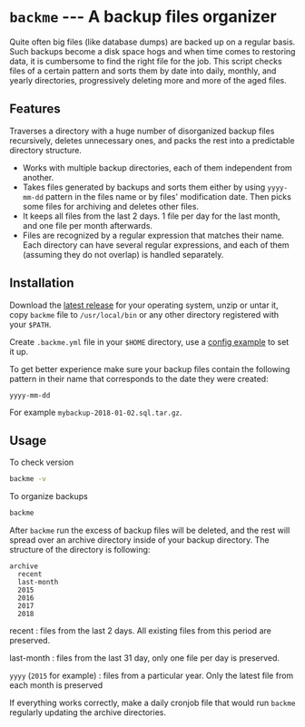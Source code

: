 # ``backme`` --- A backup files organizer

Quite often big files (like database dumps) are backed up on a
regular basis. Such backups become a disk space hogs and when time comes to
restoring data, it is cumbersome to find the right file for the job. This
script checks files of a certain pattern and sorts them by date into daily,
monthly, and yearly directories, progressively deleting more and more of the
aged files.

## Features

Traverses a directory with a huge number of disorganized backup files
recursively, deletes unnecessary ones, and packs the rest into a predictable
directory structure.

* Works with multiple backup directories, each of them independent from another.
* Takes files generated by backups and sorts them either by using
  ``yyyy-mm-dd`` pattern in the files name or by files' modification date. Then
  picks some files for archiving and deletes other files.
* It keeps all files from the last 2 days. 1 file per day for the last month,
  and one file per month afterwards.
* Files are recognized by a regular expression that matches their name. Each
  directory can have several regular expressions, and each of them (assuming
  they do not overlap) is handled separately.

## Installation

Download the [latest release] for your operating system, unzip or untar it,
copy ``backme`` file to ``/usr/local/bin`` or any other directory registered
with your ``$PATH``.

Create ``.backme.yml`` file in your ``$HOME`` directory, use a [config example]
to set it up.

To get better experience make sure your backup files contain the following
pattern in their name that corresponds to the date they were created:

```text
yyyy-mm-dd
```

For example ``mybackup-2018-01-02.sql.tar.gz``.

## Usage

To check version

```bash
backme -v
```

To organize backups

```bash
backme
```

After ``backme`` run the excess of backup files
will be deleted, and the rest will spread over an archive directory inside of
your backup directory. The structure of the directory is following:

```text
archive
  recent
  last-month
  2015
  2016
  2017
  2018
```

recent
: files from the last 2 days. All existing files from this period are preserved.

last-month
: files from the last 31 day, only one file per day is preserved.

``yyyy`` (``2015`` for example)
: files from a particular year. Only the latest file from each month is
preserved

If everything works correctly, make a daily cronjob file that would run
``backme`` regularly updating the archive directories.

[latest release]: https://github.com/dimus/backme/releases/latest
[config example]: https://github.com/dimus/backme/blob/master/.backme.yml.example
